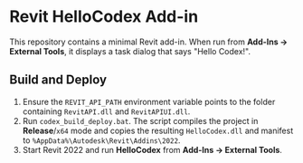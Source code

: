 # Revit HelloCodex Add-in

This repository contains a minimal Revit add-in. When run from **Add-Ins -> External Tools**, it displays a task dialog that says "Hello Codex!".

## Build and Deploy
1. Ensure the `REVIT_API_PATH` environment variable points to the folder containing `RevitAPI.dll` and `RevitAPIUI.dll`.
2. Run `codex_build_deploy.bat`. The script compiles the project in **Release**/`x64` mode and copies the resulting `HelloCodex.dll` and manifest to `%AppData%\Autodesk\Revit\Addins\2022`.
3. Start Revit 2022 and run **HelloCodex** from **Add-Ins -> External Tools**.
